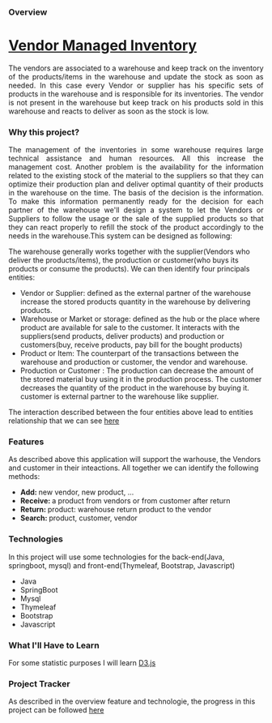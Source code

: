 ### Overview
<h1><a href="https://github.com/hadelesko/vendormanagedinventory">Vendor Managed Inventory</a></h1>
<p style="text-align:justify">The vendors are associated to a warehouse and keep track on the inventory of the products/items in the warehouse and update the stock as soon as needed. In this case every Vendor or supplier has his specific sets of products in the warehouse and is responsible for its inventories. The vendor is not present in the warehouse but keep track on his products sold in this warehouse and reacts to deliver as soon as the stock is low.</p>
<p><h3>Why this project?</h3></p>
<p style="text-align:justify">The management of the inventories in some warehouse  requires large technical assistance and human resources. All this increase the management cost. Another problem is the availability for the information related to the existing stock of the material to the suppliers so that they can optimize  their  production plan and deliver optimal quantity of their products in the warehouse on the time. The basis of the decision is the information. To make this information permanently ready for the decision for each partner of the warehouse we'll design a system to let the Vendors or Suppliers to follow the usage or the sale of the supplied products so that they can react properly to refill the stock of the product accordingly to the needs in the warehouse.This system  can be designed as following:</p>
 
<p style="text-align=:justify">The warehouse  generally works together with  the supplier(Vendors who deliver the products/items), the production or customer(who buys its products or consume the products). We can then identify four principals entities:</p>
<ul>
<li>Vendor or Supplier: defined as the external partner of the warehouse increase the stored products quantity in the warehouse by delivering products.</li>
<li>Warehouse or Market or storage: defined as the hub or the place where product are available for sale to the customer. It interacts with the suppliers(send products, deliver products) and production or customers(buy, receive products, pay bill  for the bought products)</li>
<li>Product or Item: The counterpart of the transactions between the warehouse and production or customer, the vendor and warehouse.</li>
<li>Production or Customer  : The production can decrease the amount of the stored material buy using it in the production process. The customer decreases the quantity of the product in the warehouse by buying it. customer is external partner to the warehouse like supplier. </li></ul>

<p>The interaction described between the four entities above lead to entities relationship that  we can see <a href="https://github.com/hadelesko/vendormanagedinventory/blob/master/src/main/resources/static/Screenshot%20from%202019-10-17%2020-57-55.png">here</a></p>
<h3>Features</h3>
<p>As described above this application will support the warhouse, the Vendors and customer in their inteactions. All together we can identify the following methods:</p>
<ul>
<li><strong>Add: </strong>new vendor, new product, ...</li>
<li><strong>Receive: </strong> a product from vendors or from customer after return</li>
<li><strong>Return: </strong> product: warehouse return product to the vendor</li>
<li><strong>Search: </strong> product, customer, vendor</li>
</ul>

<h3>Technologies</h3>
In this project will use some technologies for the back-end(Java, springboot, mysql) and front-end(Thymeleaf, Bootstrap, Javascript)
<ul><li>Java</li>
<li>SpringBoot</li>
<li>Mysql</li>
<li>Thymeleaf</li>
<li>Bootstrap</li>
<li>Javascript</li>
</ul>
<h3>What I'll Have to Learn</h3>
For some statistic purposes I will learn <a href="https://d3js.org/" target="_blank">D3.js</a><br/>
<h3>Project Tracker</h3>
As described in the overview feature and technologie, the progress in this project can be followed <a href="https://trello.com/b/rtJ90o14/welcome-to-trello">here</a> 
